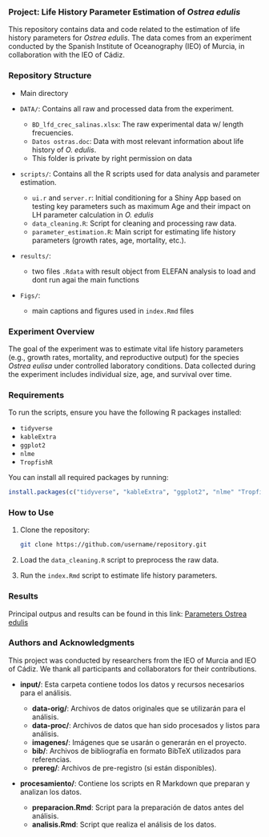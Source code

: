 ### Project: Life History Parameter Estimation of *Ostrea edulis*

This repository contains data and code related to the estimation of life history parameters for *Ostrea edulis*. The data comes from an experiment conducted by the Spanish Institute of Oceanography (IEO) of Murcia, in collaboration with the IEO of Cádiz.

### Repository Structure

- Main directory

- `DATA/`: Contains all raw and processed data from the experiment.
  - `BD_lfd_crec_salinas.xlsx`: The raw experimental data w/ length frecuencies.
  - `Datos ostras.doc`: Data with most relevant information about life history of *O. edulis*.
  - This folder is private by right permission on data

- `scripts/`: Contains all the R scripts used for data analysis and parameter estimation.
  - `ui.r` and `server.r`:  Initial conditioning for a Shiny App based on testing key parameters such as maximum Age and their impact on LH parameter calculation in *O. edulis*
  - `data_cleaning.R`: Script for cleaning and processing raw data.
  - `parameter_estimation.R`: Main script for estimating life history parameters (growth rates, age, mortality, etc.).
  
- `results/`: 
  - two files `.Rdata` with result object from ELEFAN analysis to load and dont run agai the main functions
  
- `Figs/`: 
  - main captions and figures used in `index.Rmd` files
  
  
### Experiment Overview

The goal of the experiment was to estimate vital life history parameters (e.g., growth rates, mortality, and reproductive output) for the species *Ostrea eulisa* under controlled laboratory conditions. Data collected during the experiment includes individual size, age, and survival over time.

### Requirements

To run the scripts, ensure you have the following R packages installed:

- `tidyverse`
- `kableExtra`
- `ggplot2`
- `nlme`
- `TropfishR`

You can install all required packages by running:

```R
install.packages(c("tidyverse", "kableExtra", "ggplot2", "nlme" "TropfishR"))
```

### How to Use

1. Clone the repository:

   ```bash
   git clone https://github.com/username/repository.git
   ```
   
2. Load the `data_cleaning.R` script to preprocess the raw data.
3. Run the `index.Rmd` script to estimate life history parameters.

### Results

Principal outpus and results can be found in this link: [Parameters Ostrea edulis](https://mauromardones.github.io/ReSalar_Project_IEO/)

### Authors and Acknowledgments

This project was conducted by researchers from the IEO of Murcia and IEO of Cádiz. We thank all participants and collaborators for their contributions.


- **input/**: Esta carpeta contiene todos los datos y recursos necesarios para el análisis.
  - **data-orig/**: Archivos de datos originales que se utilizarán para el análisis.
  - **data-proc/**: Archivos de datos que han sido procesados y listos para análisis.
  - **imagenes/**: Imágenes que se usarán o generarán en el proyecto.
  - **bib/**: Archivos de bibliografía en formato BibTeX utilizados para referencias.
  - **prereg/**: Archivos de pre-registro (si están disponibles).

- **procesamiento/**: Contiene los scripts en R Markdown que preparan y analizan los datos.
  - **preparacion.Rmd**: Script para la preparación de datos antes del análisis.
  - **analisis.Rmd**: Script que realiza el análisis de los datos.

